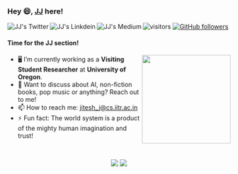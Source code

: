 ### Hey 😄, [JJ](https://praeclarumjj3.github.io/) here!

<a href="https://twitter.com/jiteshjain31">
  <img align="left" alt="JJ's Twitter" src="https://img.shields.io/badge/Twitter-1DA1F2?style=for-the-badge&logo=twitter&logoColor=white" />
</a>
<a href="https://www.linkedin.com/in/jitesh-jain-1451b9192/">
  <img align="left" alt="JJ's Linkdein" src="https://img.shields.io/badge/LinkedIn-0077B5?style=for-the-badge&logo=linkedin&logoColor=white" />
</a>
<a href="https://jitesh-j.medium.com/">
  <img align="left" alt="JJ's Medium" src="https://img.shields.io/badge/Medium-12100E?style=for-the-badge&logo=medium&logoColor=white" />
</a>

![visitors](https://visitor-badge.laobi.icu/badge?page_id=praeclarumjj3.praeclarumjj3)
[![GitHub followers](https://img.shields.io/github/followers/praeclarumjj3.svg?style=social&label=Follow)](https://github.com/praeclarumjj3?tab=followers)

#### Time for the JJ section!

<img src='https://media.tenor.com/images/a53e378bb32fdbcabd28565ae799cfd5/tenor.gif?itemid=15912640' width="200px" align='right'>

- 🖥️ I’m currently working as a **Visiting Student Researcher** at **University of Oregon**.
- 💬 Want to discuss about AI, non-fiction books, pop music or anything? Reach out to me!
- 📫 How to reach me: jitesh_j@cs.iitr.ac.in
- ⚡ Fun fact: The world system is a product of the mighty human imagination and trust!

</br>

<p align = "center">
  <img src = "https://github-readme-stats.vercel.app/api?username=praeclarumjj3&show_icons=true&theme=tokyonight&line_height=27">
  <img src = "https://github-readme-stats.vercel.app/api/top-langs/?username=praeclarumjj3&hide=css,html,jupyter%20notebook&theme=tokyonight&line_height=27&layout=compact&langs_count=8">
</p>
